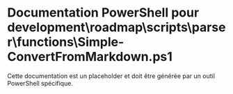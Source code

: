 # Documentation PowerShell pour development\roadmap\scripts\parser\functions\Simple-ConvertFromMarkdown.ps1

Cette documentation est un placeholder et doit être générée par un outil PowerShell spécifique.

